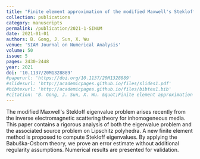 ```yaml
---
title: "Finite element approximation of the modified Maxwell's Stekloff eigenvalues"
collection: publications
category: manuscripts
permalink: /publication/2021-1-SINUM
date: 2021-01-01
authors: B. Gong, J. Sun, X. Wu
venue: 'SIAM Journal on Numerical Analysis'
volume: 50
issue: 5
pages: 2430-2448
year: 2021
doi: '10.1137/20M1328889'
#paperurl: 'https://doi.org/10.1137/20M1328889'
#slidesurl: 'http://academicpages.github.io/files/slides1.pdf'
#bibtexurl: 'http://academicpages.github.io/files/bibtex1.bib'
#citation: 'B. Gong, J. Sun, X. Wu. &quot;Finite element approximation of the modified Maxwell''s Stekloff eigenvalues.&quot; <i>SIAM Journal on Numerical Analysis</i>. 50(5), 2430-2448, 2021. https://doi.org/10.1137/20M1328889'
---
```


The modified Maxwell's Stekloff eigenvalue problem arises recently from the inverse electromagnetic scattering theory for inhomogeneous media. This paper contains a rigorous analysis of both the eigenvalue problem and the associated source problem on Lipschitz polyhedra. A new finite element method is proposed to compute Stekloff eigenvalues. By applying the Babuška-Osborn theory, we prove an error estimate without additional regularity assumptions. Numerical results are presented for validation.

